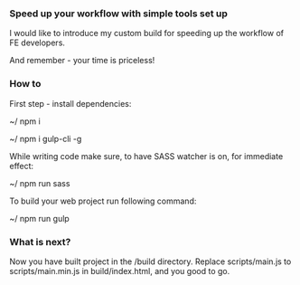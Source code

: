 ### Speed up your workflow with simple tools set up

I would like to introduce my custom build for speeding up the workflow of FE developers.

And remember - your time is priceless!

### How to

First step - install dependencies:

~/ npm i

~/ npm i gulp-cli -g

While writing code make sure, to have SASS watcher is on, for immediate effect:

~/ npm run sass

To build your web project run following command:

~/ npm run gulp

### What is next?

Now you have built project in the /build directory.
Replace scripts/main.js to scripts/main.min.js in build/index.html, and you good to go.
